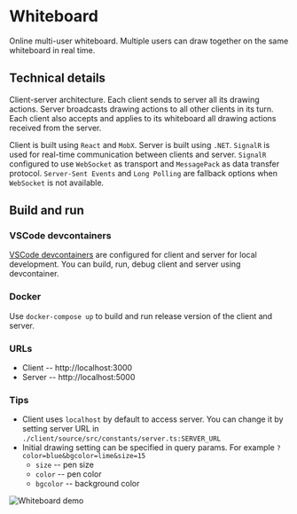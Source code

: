 # Whiteboard

Online multi-user whiteboard. Multiple users can draw together on the same whiteboard in real time.

## Technical details

Client-server architecture. Each client sends to server all its drawing actions. Server broadcasts drawing actions to all other clients in its turn. Each client also accepts and applies to its whiteboard all drawing actions received from the server.

Client is built using `React` and `MobX`. Server is built using `.NET`. `SignalR` is used for real-time communication between clients and server. `SignalR` configured to use `WebSocket` as transport and `MessagePack` as data transfer protocol. `Server-Sent Events` and `Long Polling` are fallback options when `WebSocket` is not available.

## Build and run

### VSCode devcontainers

[VSCode devcontainers](https://code.visualstudio.com/docs/remote/containers) are configured for client and server for local development. You can build, run, debug client and server using devcontainer.

### Docker

Use `docker-compose up` to build and run release version of the client and server.

### URLs

- Client -- http://localhost:3000
- Server -- http://localhost:5000

### Tips

- Client uses `localhost` by default to access server. You can change it by setting server URL in `./client/source/src/constants/server.ts:SERVER_URL`
- Initial drawing setting can be specified in query params. For example `?color=blue&bgcolor=lime&size=15`
  - `size` -- pen size
  - `color` -- pen color
  - `bgcolor` -- background color

![Whiteboard demo](./Whiteboard.GIF)